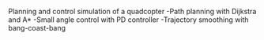 Planning and control simulation of a quadcopter
-Path planning with Dijkstra and A* 
-Small angle control with PD controller
-Trajectory smoothing with bang-coast-bang
